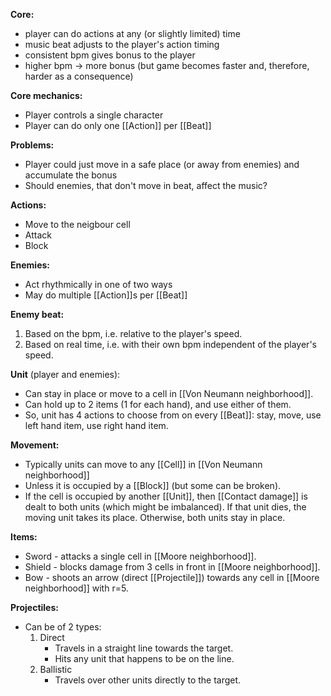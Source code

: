 **Core:**
 - player can do actions at any (or slightly limited) time
 - music beat adjusts to the player's action timing
 - consistent bpm gives bonus to the player
 - higher bpm -> more bonus (but game becomes faster and, therefore, harder as a consequence)

**Core mechanics:**
- Player controls a single character
- Player can do only one [[Action]] per [[Beat]]

**Problems:**
- Player could just move in a safe place (or away from enemies) and accumulate the bonus
- Should enemies, that don't move in beat, affect the music?

**Actions:**
- Move to the neigbour cell
- Attack
- Block

**Enemies:**
- Act rhythmically in one of two ways
- May do multiple [[Action]]s per [[Beat]]

**Enemy beat:**
1. Based on the bpm, i.e. relative to the player's speed.
2. Based on real time, i.e. with their own bpm independent of the player's speed.

**Unit** (player and enemies):
- Can stay in place or move to a cell in [[Von Neumann neighborhood]].
- Can hold up to 2 items (1 for each hand), and use either of them.
- So, unit has 4 actions to choose from on every [[Beat]]: stay, move, use left hand item, use right hand item.

**Movement:**
- Typically units can move to any [[Cell]] in [[Von Neumann neighborhood]]
- Unless it is occupied by a [[Block]] (but some can be broken).
- If the cell is occupied by another [[Unit]], then [[Contact damage]] is dealt to both units (which might be imbalanced). If that unit dies, the moving unit takes its place. Otherwise, both units stay in place.

**Items:**
- Sword - attacks a single cell in [[Moore neighborhood]].
- Shield - blocks damage from 3 cells in front in [[Moore neighborhood]].
- Bow - shoots an arrow (direct [[Projectile]]) towards any cell in [[Moore neighborhood]] with r=5.

**Projectiles:**
- Can be of 2 types:
	1. Direct
		- Travels in a straight line towards the target.
		- Hits any unit that happens to be on the line.
	2. Ballistic
		- Travels over other units directly to the target.




